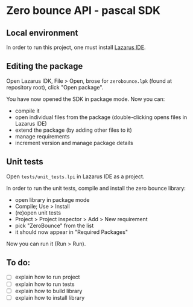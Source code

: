 # Zero bounce API - pascal SDK


## Local environment

In order to run this project, one must install [Lazarus IDE](https://www.lazarus-ide.org/).

## Editing the package

Open Lazarus IDK, File > Open, brose for `zerobounce.lpk` (found at repository root), click "Open package".

You have now opened the SDK in package mode. Now you can:
- compile it
- open individual files from the package (double-clicking opens files in Lazarus IDE)
- extend the package (by adding other files to it)
- manage requirements
- increment version and manage package details

## Unit tests
Open `tests/unit_tests.lpi` in Lazarus IDE as a project.

In order to run the unit tests, compile and install the zero bounce library:
- open library in package mode
- Compile; Use > Install
- (re)open unit tests
- Project > Project inspector > Add > New requirement
- pick "ZeroBounce" from the list
- it should now appear in "Required Packages"

Now you can run it (Run > Run).

## To do:
- [ ] explain how to run project
- [ ] explain how to run tests
- [ ] explain how to build library
- [ ] explain how to install library
